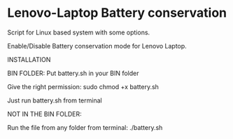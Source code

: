 # Lenovo-Laptop Battery conservation

Script for Linux based system with some options.

Enable/Disable Battery conservation mode for Lenovo Laptop.


INSTALLATION

BIN FOLDER:
Put battery.sh in your BIN folder

Give the right permission:
sudo chmod +x battery.sh
 
Just run battery.sh from terminal


NOT IN THE BIN FOLDER:

Run the file from any folder from terminal:
./battery.sh
